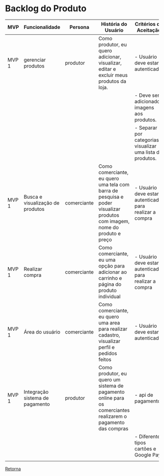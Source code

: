 # Backlog do Produto

| MVP   | Funcionalidade                 | Persona | História do Usuário                                                                                                       | Critérios de Aceitação                                                                                                                                   |
|-------|--------------------------------|---------|---------------------------------------------------------------------------------------------------------------------------|----------------------------------------------------------------------------------------------------------------------------------------------------------|
| MVP 1 | gerenciar produtos             | produtor   | Como produtor, eu quero  adicionar, visualizar, editar e excluir meus produtos da loja.                                | - Usuário deve estar autenticado                                                                                                   |
|       |                                |         |                                                                                                                           | - Deve ser adicionado imagens aos produtos.                                                                                      |
|       |                                |         |                                                                                                                           | - Separar por categorias e visualizar uma lista de produtos.                                                                                     |                                                                                |
| MVP 1 | Busca e visualização de produtos | comerciante | Como comerciante, eu quero uma tela com barra de pesquisa e poder visualizar produtos com imagem, nome do produto e preço | - Usuário deve estar autenticado para realizar a compra
| MVP 1 | Realizar compra                | comerciante | Como comerciante, eu uma opção para adicionar ao carrinho e página do produto individual                              | - Usuário deve estar autenticado para realizar a compra
| MVP 1 | Área do usuário                | comerciante | Como comerciante, eu quero uma area para realizar cadastro, visualizar perfil e pedidos feitos                        | - Usuário deve estar autenticado
| MVP 1 | Integração sistema de pagamento | produtor     | Como produtor, eu quero um sistema de pagamento online para os comerciantes realizarem o pagamento das compras      | - api de pagamentos
|       |                                |         |                                                                                                                           | - Diferentes tipos cartões e Google Pay                                                                 |
                                   |
[Retorna](../README.md)
